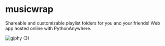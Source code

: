 # musicwrap
Shareable and customizable playlist folders for you and your friends! Web app hosted online with PythonAnywhere.

![giphy (3)](https://github.com/user-attachments/assets/8fb52810-a2cc-4bbf-b3a5-8d78697b8990)
